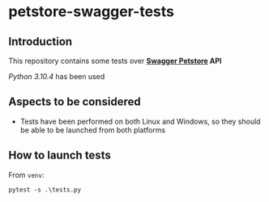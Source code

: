 # petstore-swagger-tests

## Introduction
This repository contains some tests over **[Swagger Petstore](https://petstore.swagger.io/) API**

*Python 3.10.4* has been used

## Aspects to be considered
- Tests have been performed on both Linux and Windows, so they should be able to be launched from both platforms

## How to launch tests
From ````venv````:
````
pytest -s .\tests.py 
````
